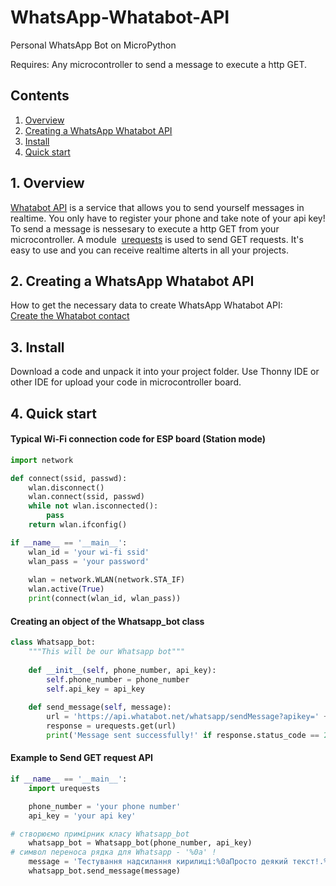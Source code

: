 # WhatsApp-Whatabot-API
Personal WhatsApp Bot on MicroPython

Requires: Any microcontroller to send a message to execute a http GET.

## Contents

1. [Overview](./README.md#1-overview)
2. [Creating a WhatsApp Whatabot API](./README.md#2-Creating-a-WhatsApp-Whatabot-API)
3. [Install](./README.md#3-install)
4. [Quick start](./README.md#4-Quick-start)

## 1. Overview

[Whatabot API](https://whatabot.net/#about_section) is a service that allows you to send yourself messages in realtime. You only have to register your phone and take note of your api key! To send a message is nessesary to execute a http GET from your microcontroller. A module  [urequests](https://makeblock-micropython-api.readthedocs.io/en/latest/public_library/Third-party-libraries/urequests.html) is used to send GET requests. It's easy to use and you can receive realtime alterts in all your projects.

## 2. Creating a WhatsApp Whatabot API
How to get the necessary data to create WhatsApp Whatabot API:  
[Create the Whatabot contact](https://whatabot.net/#about_section)

## 3. Install
Download a code and unpack it into your project folder. Use Thonny IDE or other IDE for upload your code in microcontroller board.

## 4. Quick start
#### Typical Wi-Fi connection code for ESP board (Station mode)

```python
import network

def connect(ssid, passwd):
    wlan.disconnect()
    wlan.connect(ssid, passwd)
    while not wlan.isconnected():
        pass
    return wlan.ifconfig()

if __name__ == '__main__':
    wlan_id = 'your wi-fi ssid'
    wlan_pass = 'your password'
    
    wlan = network.WLAN(network.STA_IF)
    wlan.active(True)
    print(connect(wlan_id, wlan_pass))
```
#### Creating an object of the Whatsapp_bot class

```python
class Whatsapp_bot:
    """This will be our Whatsapp bot"""
    
    def __init__(self, phone_number, api_key):
        self.phone_number = phone_number
        self.api_key = api_key
        
    def send_message(self, message):
        url = 'https://api.whatabot.net/whatsapp/sendMessage?apikey=' + self.api_key + '&text=' + message + '&phone=' + self.phone_number
        response = urequests.get(url)
        print('Message sent successfully!' if response.status_code == 200 else 'Error sending message!'+'\n'+response.text)
```
#### Example to Send GET request API

```python
if __name__ == '__main__':
    import urequests

    phone_number = 'your phone number'
    api_key = 'your api key'

# створюємо примірник класу Whatsapp_bot
    whatsapp_bot = Whatsapp_bot(phone_number, api_key)
# символ переноса рядка для Whatsapp - '%0a' !
    message = 'Тестування надсилання кирилиці:%0aПросто деякий текст!.%0a Ще деякий текст!'
    whatsapp_bot.send_message(message)
```
